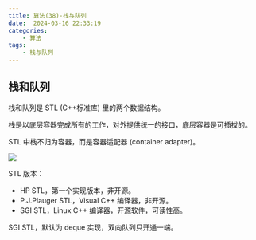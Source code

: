 ```yaml
---
title: 算法(38)-栈与队列
date:  2024-03-16 22:33:19
categories:
    - 算法
tags:
    - 栈与队列
---
```


## 栈和队列

栈和队列是 STL (C++标准库) 里的两个数据结构。

栈是以底层容器完成所有的工作，对外提供统一的接口，底层容器是可插拔的。

STL 中栈不归为容器，而是容器适配器 (container adapter)。

<!-- more -->

![](https://code-thinking-1253855093.file.myqcloud.com/pics/20210104235459376.png)


STL 版本：
- HP STL，第一个实现版本，非开源。
- P.J.Plauger STL，Visual C++ 编译器，非开源。
- SGI STL，Linux C++ 编译器，开源软件，可读性高。

SGI STL，默认为 deque 实现，双向队列只开通一端。


